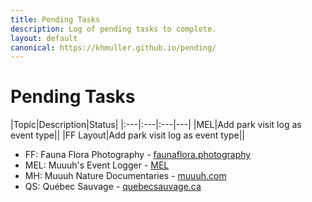 ```yaml
---
title: Pending Tasks
description: Log of pending tasks to complete.
layout: default
canonical: https://khmuller.github.io/pending/
---
```

# Pending Tasks

|Topic|Description|Status|
|:---|:---|:---|---|
|MEL|Add park visit log as event type||
|FF Layout|Add park visit log as event type||

- FF: Fauna Flora Photography - [faunaflora.photography](https://faunaflora.photography "Fauna & Flora in Quebec")
- MEL: Muuuh's Event Logger - [MEL](https://muuuh.com/mel/ "Muuuh's Event Logger")
- MH: Muuuh Nature Documentaries - [muuuh.com](https://muuuh.com "Muuuh Nature Documentaries")
- QS: Québec Sauvage - [quebecsauvage.ca](https://quebecsauvage.ca "quebecsauvage.ca")
